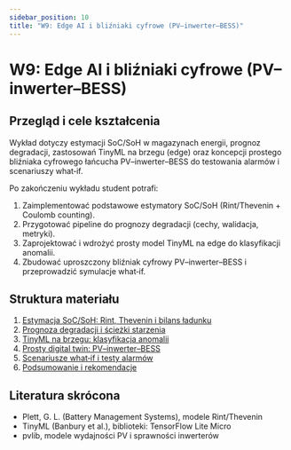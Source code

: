 ```yaml
---
sidebar_position: 10
title: "W9: Edge AI i bliźniaki cyfrowe (PV–inwerter–BESS)"
---
```


# W9: Edge AI i bliźniaki cyfrowe (PV–inwerter–BESS)

## Przegląd i cele kształcenia

Wykład dotyczy estymacji SoC/SoH w magazynach energii, prognoz degradacji, zastosowań TinyML na brzegu (edge) oraz koncepcji prostego bliźniaka cyfrowego łańcucha PV–inwerter–BESS do testowania alarmów i scenariuszy what‑if.

Po zakończeniu wykładu student potrafi:

1. Zaimplementować podstawowe estymatory SoC/SoH (Rint/Thevenin + Coulomb counting).
2. Przygotować pipeline do prognozy degradacji (cechy, walidacja, metryki).
3. Zaprojektować i wdrożyć prosty model TinyML na edge do klasyfikacji anomalii.
4. Zbudować uproszczony bliźniak cyfrowy PV–inwerter–BESS i przeprowadzić symulacje what‑if.

## Struktura materiału

1. [Estymacja SoC/SoH: Rint, Thevenin i bilans ładunku](./01-soc-soh.mdx)
2. [Prognoza degradacji i ścieżki starzenia](./02-prognoza-degradacji.mdx)
3. [TinyML na brzegu: klasyfikacja anomalii](./03-tinyml-edge.mdx)
4. [Prosty digital twin: PV–inwerter–BESS](./04-digital-twin.mdx)
5. [Scenariusze what‑if i testy alarmów](./05-scenariusze-what-if.mdx)
6. [Podsumowanie i rekomendacje](./06-podsumowanie.mdx)

## Literatura skrócona

- Plett, G. L. (Battery Management Systems), modele Rint/Thevenin
- TinyML (Banbury et al.), biblioteki: TensorFlow Lite Micro
- pvlib, modele wydajności PV i sprawności inwerterów


